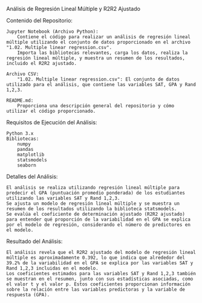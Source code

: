 Análisis de Regresión Lineal Múltiple y R2R2 Ajustado

Contenido del Repositorio:

    Jupyter Notebook (Archivo Python):
        Contiene el código para realizar un análisis de regresión lineal múltiple utilizando el conjunto de datos proporcionado en el archivo "1.02. Multiple linear regression.csv".
        Importa las bibliotecas relevantes, carga los datos, realiza la regresión lineal múltiple, y muestra un resumen de los resultados, incluido el R2R2 ajustado.

    Archivo CSV:
        "1.02. Multiple linear regression.csv": El conjunto de datos utilizado para el análisis, que contiene las variables SAT, GPA y Rand 1,2,3.

    README.md:
        Proporciona una descripción general del repositorio y cómo utilizar el código proporcionado.

Requisitos de Ejecución del Análisis:

    Python 3.x
    Bibliotecas:
        numpy
        pandas
        matplotlib
        statsmodels
        seaborn

Detalles del Análisis:

    El análisis se realiza utilizando regresión lineal múltiple para predecir el GPA (puntuación promedio ponderada) de los estudiantes utilizando las variables SAT y Rand 1,2,3.
    Se ajusta un modelo de regresión lineal múltiple y se muestra un resumen de los resultados utilizando la biblioteca statsmodels.
    Se evalúa el coeficiente de determinación ajustado (R2R2 ajustado) para entender qué proporción de la variabilidad en el GPA se explica por el modelo de regresión, considerando el número de predictores en el modelo.

Resultado del Análisis:

    El análisis revela que el R2R2 ajustado del modelo de regresión lineal múltiple es aproximadamente 0.392, lo que indica que alrededor del 39.2% de la variabilidad en el GPA se explica por las variables SAT y Rand 1,2,3 incluidas en el modelo.
    Los coeficientes estimados para las variables SAT y Rand 1,2,3 también se muestran en el resumen, junto con sus estadísticas asociadas, como el valor t y el valor p. Estos coeficientes proporcionan información sobre la relación entre las variables predictoras y la variable de respuesta (GPA).
